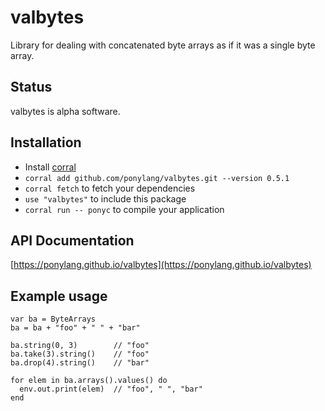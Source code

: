 # valbytes

Library for dealing with concatenated byte arrays as if it was a single byte array.

## Status

valbytes is alpha software.

## Installation

* Install [corral](https://github.com/ponylang/corral)
* `corral add github.com/ponylang/valbytes.git --version 0.5.1`
* `corral fetch` to fetch your dependencies
* `use "valbytes"` to include this package
* `corral run -- ponyc` to compile your application

## API Documentation

[https://ponylang.github.io/valbytes](https://ponylang.github.io/valbytes)

## Example usage

```pony
var ba = ByteArrays
ba = ba + "foo" + " " + "bar"

ba.string(0, 3)        // "foo"
ba.take(3).string()    // "foo"
ba.drop(4).string()    // "bar"

for elem in ba.arrays().values() do
  env.out.print(elem)  // "foo", " ", "bar"
end
```
